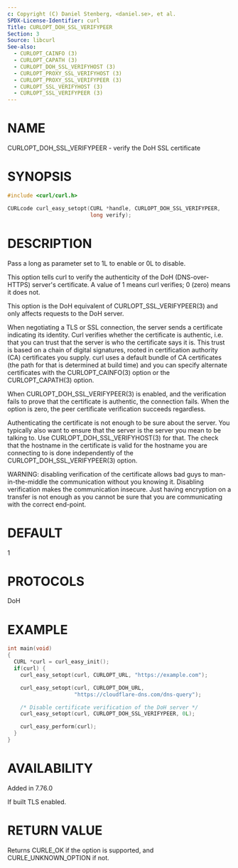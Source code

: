 ```yaml
---
c: Copyright (C) Daniel Stenberg, <daniel.se>, et al.
SPDX-License-Identifier: curl
Title: CURLOPT_DOH_SSL_VERIFYPEER
Section: 3
Source: libcurl
See-also:
  - CURLOPT_CAINFO (3)
  - CURLOPT_CAPATH (3)
  - CURLOPT_DOH_SSL_VERIFYHOST (3)
  - CURLOPT_PROXY_SSL_VERIFYHOST (3)
  - CURLOPT_PROXY_SSL_VERIFYPEER (3)
  - CURLOPT_SSL_VERIFYHOST (3)
  - CURLOPT_SSL_VERIFYPEER (3)
---
```


# NAME

CURLOPT_DOH_SSL_VERIFYPEER - verify the DoH SSL certificate

# SYNOPSIS

~~~c
#include <curl/curl.h>

CURLcode curl_easy_setopt(CURL *handle, CURLOPT_DOH_SSL_VERIFYPEER,
                          long verify);
~~~

# DESCRIPTION

Pass a long as parameter set to 1L to enable or 0L to disable.

This option tells curl to verify the authenticity of the DoH (DNS-over-HTTPS)
server's certificate. A value of 1 means curl verifies; 0 (zero) means it
does not.

This option is the DoH equivalent of CURLOPT_SSL_VERIFYPEER(3) and
only affects requests to the DoH server.

When negotiating a TLS or SSL connection, the server sends a certificate
indicating its identity. Curl verifies whether the certificate is authentic,
i.e. that you can trust that the server is who the certificate says it is.
This trust is based on a chain of digital signatures, rooted in certification
authority (CA) certificates you supply. curl uses a default bundle of CA
certificates (the path for that is determined at build time) and you can
specify alternate certificates with the CURLOPT_CAINFO(3) option or the
CURLOPT_CAPATH(3) option.

When CURLOPT_DOH_SSL_VERIFYPEER(3) is enabled, and the verification fails to
prove that the certificate is authentic, the connection fails. When the option
is zero, the peer certificate verification succeeds regardless.

Authenticating the certificate is not enough to be sure about the server. You
typically also want to ensure that the server is the server you mean to be
talking to. Use CURLOPT_DOH_SSL_VERIFYHOST(3) for that. The check that the
hostname in the certificate is valid for the hostname you are connecting to
is done independently of the CURLOPT_DOH_SSL_VERIFYPEER(3) option.

WARNING: disabling verification of the certificate allows bad guys to
man-in-the-middle the communication without you knowing it. Disabling
verification makes the communication insecure. Just having encryption on a
transfer is not enough as you cannot be sure that you are communicating with
the correct end-point.

# DEFAULT

1

# PROTOCOLS

DoH

# EXAMPLE

~~~c
int main(void)
{
  CURL *curl = curl_easy_init();
  if(curl) {
    curl_easy_setopt(curl, CURLOPT_URL, "https://example.com");

    curl_easy_setopt(curl, CURLOPT_DOH_URL,
                     "https://cloudflare-dns.com/dns-query");

    /* Disable certificate verification of the DoH server */
    curl_easy_setopt(curl, CURLOPT_DOH_SSL_VERIFYPEER, 0L);

    curl_easy_perform(curl);
  }
}
~~~

# AVAILABILITY

Added in 7.76.0

If built TLS enabled.

# RETURN VALUE

Returns CURLE_OK if the option is supported, and CURLE_UNKNOWN_OPTION if not.
